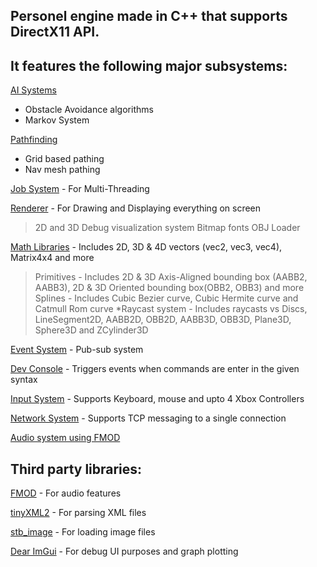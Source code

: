 Personel engine made in C++ that supports DirectX11 API.
--------------------------------------------------------

It features the following major subsystems:
-------------------------------------------
[AI Systems](Engine/Code/Engine/AI)

- Obstacle Avoidance algorithms
- Markov System

[Pathfinding](Engine/Code/Engine/AI/Pathfinding)

- Grid based pathing
- Nav mesh pathing

[Job System](Engine/Code/Engine/Core) - For Multi-Threading

[Renderer](Engine/Code/Engine/Renderer) - For Drawing and Displaying everything on screen
 
 
 > 2D and 3D Debug visualization system
 > Bitmap fonts
 > OBJ Loader


[Math Libraries](Engine/Code/Engine/Math) - Includes 2D, 3D & 4D vectors (vec2, vec3, vec4), Matrix4x4 and more
 > Primitives - Includes 2D & 3D Axis-Aligned bounding box (AABB2, AABB3), 2D & 3D Oriented bounding box(OBB2, OBB3) and more
 > Splines - Includes Cubic Bezier curve, Cubic Hermite curve and Catmull Rom curve
 > *Raycast system - Includes raycasts vs Discs, LineSegment2D, AABB2D, OBB2D, AABB3D, OBB3D, Plane3D, Sphere3D and ZCylinder3D

[Event System](Engine/Code/Engine/Core) - Pub-sub system

[Dev Console](Engine/Code/Engine/Core) - Triggers events when commands are enter in the given syntax

[Input System](Engine/Code/Engine/Input) - Supports Keyboard, mouse and upto 4 Xbox Controllers

[Network System](Engine/Code/Engine/Net) - Supports TCP messaging to a single connection

[Audio system using FMOD](Engine/Code/Engine/Audio)

Third party libraries:
--------------------------
[FMOD](Engine/Code/ThirdParty/fmod) - For audio features

[tinyXML2](Engine/Code/ThirdParty/TinyXML2) - For parsing XML files

[stb_image](Engine/Code/ThirdParty/stb) - For loading image files

[Dear ImGui](Engine/Code/ThirdParty/ImGui) - For debug UI purposes and graph plotting

